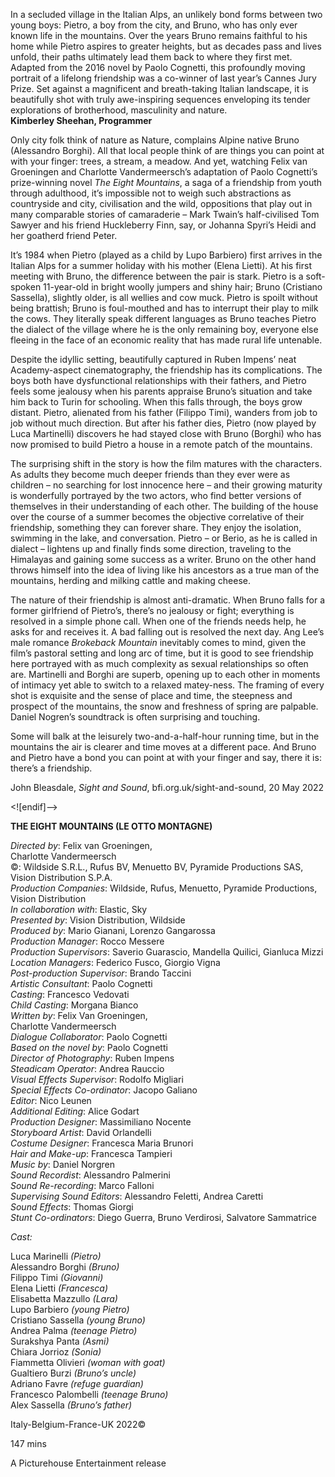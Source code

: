 

In a secluded village in the Italian Alps, an unlikely bond forms between two young boys: Pietro, a boy from the city, and Bruno, who has only ever known life in the mountains. Over the years Bruno remains faithful to his home while Pietro aspires to greater heights, but as decades pass and lives unfold, their paths ultimately lead them back to where they first met. Adapted from the 2016 novel by Paolo Cognetti, this profoundly moving portrait of a lifelong friendship was a co-winner of last year’s Cannes Jury Prize. Set against a magnificent and breath-taking Italian landscape, it is beautifully shot with truly awe-inspiring sequences enveloping its tender explorations of brotherhood, masculinity and nature.  
**Kimberley Sheehan, Programmer**

Only city folk think of nature as Nature, complains Alpine native Bruno (Alessandro Borghi). All that local people think of are things you can point at with your finger: trees, a stream, a meadow. And yet, watching Felix van Groeningen and Charlotte Vandermeersch’s adaptation of Paolo Cognetti’s prize-winning novel _The Eight Mountains_, a saga of a friendship from youth through adulthood, it’s impossible not to weigh such abstractions as countryside and city, civilisation and the wild, oppositions that play out in many comparable stories of camaraderie – Mark Twain’s half-civilised Tom Sawyer and his friend Huckleberry Finn, say, or Johanna Spyri’s Heidi and her goatherd friend Peter.

It’s 1984 when Pietro (played as a child by Lupo Barbiero) first arrives in the Italian Alps for a summer holiday with his mother (Elena Lietti). At his first meeting with Bruno, the difference between the pair is stark. Pietro is a soft-spoken 11-year-old in bright woolly jumpers and shiny hair; Bruno (Cristiano Sassella), slightly older, is all wellies and cow muck. Pietro is spoilt without being brattish; Bruno is foul-mouthed and has to interrupt their play to milk the cows. They literally speak different languages as Bruno teaches Pietro the dialect of the village where he is the only remaining boy, everyone else fleeing in the face of an economic reality that has made rural life untenable.

Despite the idyllic setting, beautifully captured in Ruben Impens’ neat Academy-aspect cinematography, the friendship has its complications.  The boys both have dysfunctional relationships with their fathers, and Pietro feels some jealousy when his parents appraise Bruno’s situation and take him back to Turin for schooling. When this falls through, the boys grow distant. Pietro, alienated from his father (Filippo Timi), wanders from job to job without much direction. But after his father dies, Pietro (now played by Luca Martinelli) discovers he had stayed close with Bruno (Borghi) who has now promised to build Pietro a house in a remote patch of the mountains.

The surprising shift in the story is how the film matures with the characters.  
As adults they become much deeper friends than they ever were as children – no searching for lost innocence here – and their growing maturity is wonderfully portrayed by the two actors, who find better versions of themselves in their understanding of each other. The building of the house over the course of a summer becomes the objective correlative of their friendship, something they can forever share. They enjoy the isolation, swimming in the lake, and conversation. Pietro – or Berio, as he is called in dialect – lightens up and finally finds some direction, traveling to the Himalayas and gaining some success as a writer. Bruno on the other hand throws himself into the idea of living like his ancestors as a true man of the mountains, herding and milking cattle and making cheese.

The nature of their friendship is almost anti-dramatic. When Bruno falls for a former girlfriend of Pietro’s, there’s no jealousy or fight; everything is resolved in a simple phone call. When one of the friends needs help, he asks for and receives it. A bad falling out is resolved the next day. Ang Lee’s male romance _Brokeback Mountain_ inevitably comes to mind, given the film’s pastoral setting and long arc of time, but it is good to see friendship here portrayed with as much complexity as sexual relationships so often are. Martinelli and Borghi are superb, opening up to each other in moments of intimacy yet able to switch to a relaxed matey-ness. The framing of every shot is exquisite and the sense of place and time, the steepness and prospect of the mountains, the snow and freshness of spring are palpable. Daniel Nogren’s soundtrack is often surprising and touching.

Some will balk at the leisurely two-and-a-half-hour running time, but in the mountains the air is clearer and time moves at a different pace. And Bruno and Pietro have a bond you can point at with your finger and say, there it is: there’s a friendship.

John Bleasdale, _Sight and Sound_, bfi.org.uk/sight-and-sound, 20 May 2022

<![endif]-->

**THE EIGHT MOUNTAINS (LE OTTO MONTAGNE)**

_Directed by_: Felix van Groeningen,  
Charlotte Vandermeersch  
©: Wildside S.R.L., Rufus BV, Menuetto BV, Pyramide Productions SAS,  
Vision Distribution S.P.A.  
_Production Companies_: Wildside, Rufus, Menuetto, Pyramide Productions, Vision Distribution  
_In collaboration with_: Elastic, Sky  
_Presented by_: Vision Distribution, Wildside  
_Produced by_: Mario Gianani, Lorenzo Gangarossa  
_Production Manager_: Rocco Messere  
_Production Supervisors_: Saverio Guarascio, Mandella Quilici, Gianluca Mizzi  
_Location Managers_: Federico Fusco, Giorgio Vigna  
_Post-production Supervisor_: Brando Taccini  
_Artistic Consultant_: Paolo Cognetti  
_Casting_: Francesco Vedovati  
_Child Casting_: Morgana Bianco  
_Written by_: Felix Van Groeningen,  
Charlotte Vandermeersch  
_Dialogue Collaborator_: Paolo Cognetti  
_Based on the novel by_: Paolo Cognetti  
_Director of Photography_: Ruben Impens  
_Steadicam Operator_: Andrea Rauccio  
_Visual Effects Supervisor_: Rodolfo Migliari  
_Special Effects Co-ordinator_: Jacopo Galiano  
_Editor_: Nico Leunen  
_Additional Editing_: Alice Godart  
_Production Designer_: Massimiliano Nocente  
_Storyboard Artist_: David Orlandelli  
_Costume Designer_: Francesca Maria Brunori  
_Hair and Make-up_: Francesca Tampieri  
_Music by_: Daniel Norgren  
_Sound Recordist_: Alessandro Palmerini  
_Sound Re-recording_: Marco Falloni  
_Supervising Sound Editors_: Alessandro Feletti, Andrea Caretti  
_Sound Effects_: Thomas Giorgi  
_Stunt Co-ordinators_: Diego Guerra, Bruno Verdirosi, Salvatore Sammatrice

_Cast:_

Luca Marinelli _(Pietro)_  
Alessandro Borghi _(Bruno)_  
Filippo Timi _(Giovanni)_  
Elena Lietti _(Francesca)_  
Elisabetta Mazzullo _(Lara)_  
Lupo Barbiero _(young Pietro)_  
Cristiano Sassella _(young Bruno)_  
Andrea Palma _(teenage Pietro)_  
Surakshya Panta _(Asmi)_  
Chiara Jorrioz _(Sonia)_  
Fiammetta Olivieri _(woman with goat)_  
Gualtiero Burzi _(Bruno’s uncle)_  
Adriano Favre _(refuge guardian)_  
Francesco Palombelli _(teenage Bruno)_  
Alex Sassella _(Bruno’s father)_

Italy-Belgium-France-UK 2022©

147 mins

A Picturehouse Entertainment release
<!--stackedit_data:
eyJoaXN0b3J5IjpbMTY0MzkyNjIzNl19
-->